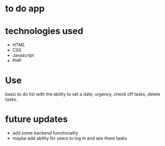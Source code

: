 # to do app

# technologies used 
- HTML 
- CSS
- Javascript
- PHP 

# Use 
basic to do list with the ability to set a date, urgency, check off tasks, delete tasks. 

# future updates 
- add some backend functionality
- maybe add ability for users to log in and see there tasks 


